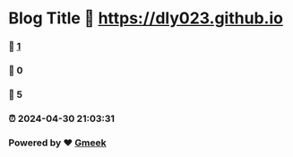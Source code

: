 # Blog Title :link: https://dly023.github.io 
### :page_facing_up: [1](https://dly023.github.io/tag.html) 
### :speech_balloon: 0 
### :hibiscus: 5 
### :alarm_clock: 2024-04-30 21:03:31 
### Powered by :heart: [Gmeek](https://github.com/Meekdai/Gmeek)
